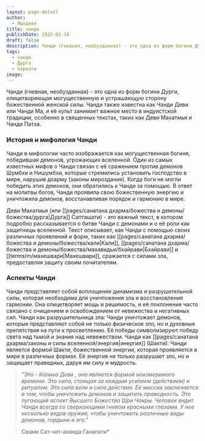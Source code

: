 ```yaml
---
layout: page-detail
author:
  - Яшодеви
title: чанди
publishDate: 2025-01-18
draft: false
description: Чанди (гневная, необузданная) - это одна из форм богини Дурги, олицетворяющая могущественную и устрашающую сторону божественной женской силы.
tags:
  - чанди
  - Дурга
  - парвати
image:
---
```

Чанди (гневная, необузданная) - это одна из форм богини Дурги, олицетворяющая могущественную и устрашающую сторону божественной женской силы. Чанди также известна как Чанди Деви или Чанди Ма, и её культ занимает важное место в индуистской традиции, особенно в священных текстах, таких как Деви Махатмья и Чанди Патха.

### История и мифология Чанди

Чанди в мифологии часто изображается как могущественная богиня, победившая демонов, угрожающих вселенной. Один из самых известных мифов о Чанди связан с её сражением против демонов Шумбхи и Нишумбхи, которые стремились установить господство в мире, нарушив дхарму (законы мироздания). Когда боги не могли победить этих демонов, они обратились к Чанди за помощью. В ответ на молитвы богов, Чанди проявила свою божественную энергию и уничтожила демонов, восстанавливая порядок и гармонию в мире.

Деви Махатмья (или [[pages/санатана дхарма/божества и демоны/божества/дурга|Дурга]] Сапташати) - это важный текст, в котором подробно рассказывается о битве Чанди с демонами и о её роли как защитницы вселенной. Текст описывает, как Чанди с помощью своих различных проявлений и форм, таких как [[pages/санатана дхарма/божества и демоны/божества/кали|Кали]], [[pages/санатана дхарма/божества и демоны/божества/махавидьи/бхайрави|Бхайрави]] и [[terms/m/махешвари|Махешвари]], сражается с силами зла, предоставляя защиту своим почитателям.

### Аспекты Чанди

Чанди представляет собой воплощение динамизма и разрушительной силы, которая необходима для уничтожения зла и восстановления гармонии. Она олицетворяет мощь и решимость, и её поклонение часто связано с очищением и освобождением от невежества и негативных сил.
Чанди как разрушительница зла: Чанди уничтожает демонов, которые представляют собой не только физическое зло, но и духовные препятствия на пути к просветлению. Её победы символизируют победу света над тьмой и знания над невежеством.
Чанди как [[pages/санатана дхарма/законы и силы вселенной/энергия|энергия]] (Шакти): Чанди является формой Шакти, божественной энергии, которая проявляется в мире в различных формах. Её энергия не только разрушает зло, но и защищает праведных, даруя им силу и мудрость.


>*"Это - Калика Деви , она является формой неизмеримого времени. Это сила, стоящая за каждым усилием (действием) и ритуалом. Это сила воли и сила действия.*
>*Её миссия заключается в том, чтобы уничтожить демонов и защитить праведность. Это пугающий аспект Высшего Божества Шри Чакры. Человек видит Чанди всегда со сверкающими гневом красными глазами. У нее несколько видов оружия, чтобы уничтожить различные виды демонов, гордыни и эго."*

>Свами Сат-чит-ананда Ганапати*